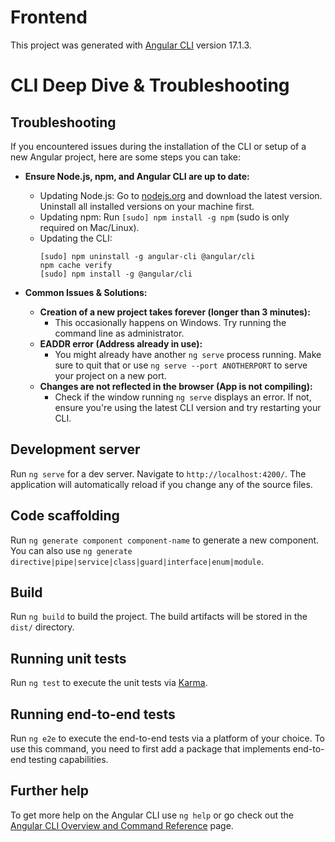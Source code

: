 # Frontend

This project was generated with [Angular CLI](https://github.com/angular/angular-cli) version 17.1.3.

# CLI Deep Dive & Troubleshooting


## Troubleshooting

If you encountered issues during the installation of the CLI or setup of a new Angular project, here are some steps you can take:

- **Ensure Node.js, npm, and Angular CLI are up to date:**
  - Updating Node.js: Go to [nodejs.org](https://nodejs.org/) and download the latest version. Uninstall all installed versions on your machine first.
  - Updating npm: Run `[sudo] npm install -g npm` (sudo is only required on Mac/Linux).
  - Updating the CLI: 
    ```
    [sudo] npm uninstall -g angular-cli @angular/cli
    npm cache verify
    [sudo] npm install -g @angular/cli
    ```

- **Common Issues & Solutions:**
  - **Creation of a new project takes forever (longer than 3 minutes):**
    - This occasionally happens on Windows. Try running the command line as administrator.
  - **EADDR error (Address already in use):**
    - You might already have another `ng serve` process running. Make sure to quit that or use `ng serve --port ANOTHERPORT` to serve your project on a new port.
  - **Changes are not reflected in the browser (App is not compiling):**
    - Check if the window running `ng serve` displays an error. If not, ensure you're using the latest CLI version and try restarting your CLI.


## Development server

Run `ng serve` for a dev server. Navigate to `http://localhost:4200/`. The application will automatically reload if you change any of the source files.

## Code scaffolding

Run `ng generate component component-name` to generate a new component. You can also use `ng generate directive|pipe|service|class|guard|interface|enum|module`.

## Build

Run `ng build` to build the project. The build artifacts will be stored in the `dist/` directory.

## Running unit tests

Run `ng test` to execute the unit tests via [Karma](https://karma-runner.github.io).

## Running end-to-end tests

Run `ng e2e` to execute the end-to-end tests via a platform of your choice. To use this command, you need to first add a package that implements end-to-end testing capabilities.

## Further help

To get more help on the Angular CLI use `ng help` or go check out the [Angular CLI Overview and Command Reference](https://angular.io/cli) page.

